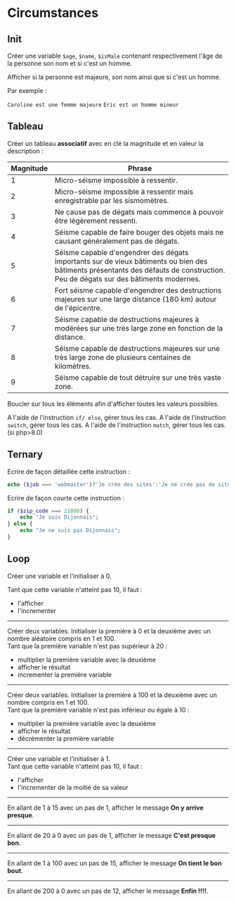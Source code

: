 # Circumstances

## Init

Créer une variable `$age`, `$name`, `$isMale` contenant respectivement l'âge de la personne
son nom et si c'est un homme.

Afficher si la personne est majeure, son nom ainsi que si c'est un homme.

Par exemple :

`Caroline est une femme majeure`
`Eric est un homme mineur`

## Tableau

Créer un tableau **associatif** avec en clé la magnitude et en valeur la description :

Magnitude   |   Phrase
------      |    ---
1           |   Micro-séisme impossible à ressentir.
2           |   Micro-séisme impossible à ressentir mais enregistrable par les sismomètres.
3           |   Ne cause pas de dégats mais commence à pouvoir être légèrement ressenti.
4           |   Séisme capable de faire bouger des objets mais ne causant généralement pas de dégats.
5           |   Séisme capable d'engendrer des dégats importants sur de vieux bâtiments ou bien des bâtiments présentants des défauts de construction. Peu de dégats sur des bâtiments modernes.
6           |   Fort séisme capable d'engendrer des destructions majeures sur une large distance (180 km) autour de l'épicentre.
7           |   Séisme capable de destructions majeures à modérées sur une très large zone en fonction de la distance.
8           |   Séisme capable de destructions majeures sur une très large zone de plusieurs centaines de kilomètres.
9           |   Séisme capable de tout détruire sur une très vaste zone.  

Boucler sur tous les éléments afin d'afficher toutes les valeurs possibles.

A l'aide de l'instruction `if/ else`, gérer tous les cas.
A l'aide de l'instruction `switch`, gérer tous les cas.
A l'aide de l'instruction `match`, gérer tous les cas. (si php>8.0)

## Ternary

Ecrire de façon détaillée cette instruction :

```php
echo ($job === 'webmaster')?'Je crée des sites':'Je ne crée pas de site';
```

Ecrire de façon courte cette instruction :

```php
if ($zip_code === 21000) {
    echo "Je suis Dijonnais";
} else {
    echo "Je ne suis pas Dijonnais";
}
```

## Loop

Créer une variable et l'initialiser à 0.  

Tant que cette variable n'atteint pas 10, il faut :
- l'afficher
- l'incrementer
---
Créer deux variables.
Initialiser la première à 0 et la deuxième avec un nombre aléatoire compris en 1 et 100.  
Tant que la première variable n'est pas supérieur à 20 :
- multiplier la première variable avec la deuxième
- afficher le résultat
- incrementer la première variable
---
Créer deux variables.
Initialiser la première à 100 et la deuxième avec un nombre compris en 1 et 100.  
Tant que la première variable n'est pas inférieur ou égale à 10 :

- multiplier la première variable avec la deuxième
- afficher le résultat
- décrémenter la première variable
--- 
Créer une variable et l'initialiser à 1.  
Tant que cette variable n'atteint pas 10, il faut :
- l'afficher
- l'incrementer de la moitié de sa valeur
---

En allant de 1 à 15 avec un pas de 1, afficher le message **On y arrive presque**.

---

En allant de 20 à 0 avec un pas de 1, afficher le message **C'est presque bon**.

---

En allant de 1 à 100 avec un pas de 15, afficher le message **On tient le bon bout**.

---

En allant de 200 à 0 avec un pas de 12, afficher le message **Enfin !!!!**.
